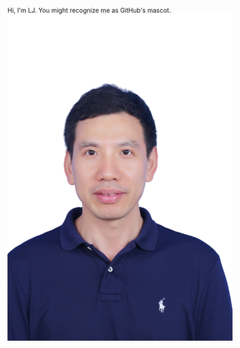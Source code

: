 Hi, I'm LJ. You might recognize me as GitHub's mascot.
<picture>
 <source media="(prefers-color-scheme: dark)" srcset="YOUR-DARKMODE-IMAGE">
 <source media="(prefers-color-scheme: light)" srcset="YOUR-LIGHTMODE-IMAGE">
 <img alt="Liang-Jie Zhang (LJ)" src="zhanglj_png.png">
</picture>

